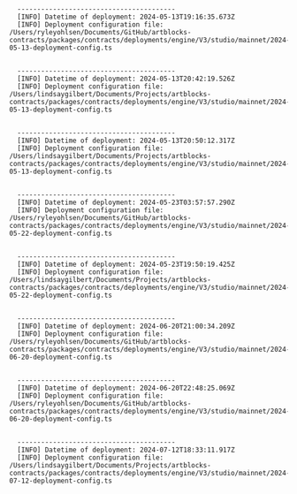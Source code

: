 
      ----------------------------------------
      [INFO] Datetime of deployment: 2024-05-13T19:16:35.673Z
      [INFO] Deployment configuration file: /Users/ryleyohlsen/Documents/GitHub/artblocks-contracts/packages/contracts/deployments/engine/V3/studio/mainnet/2024-05-13-deployment-config.ts

    
      ----------------------------------------
      [INFO] Datetime of deployment: 2024-05-13T20:42:19.526Z
      [INFO] Deployment configuration file: /Users/lindsaygilbert/Documents/Projects/artblocks-contracts/packages/contracts/deployments/engine/V3/studio/mainnet/2024-05-13-deployment-config.ts

    
      ----------------------------------------
      [INFO] Datetime of deployment: 2024-05-13T20:50:12.317Z
      [INFO] Deployment configuration file: /Users/lindsaygilbert/Documents/Projects/artblocks-contracts/packages/contracts/deployments/engine/V3/studio/mainnet/2024-05-13-deployment-config.ts

    
      ----------------------------------------
      [INFO] Datetime of deployment: 2024-05-23T03:57:57.290Z
      [INFO] Deployment configuration file: /Users/ryleyohlsen/Documents/GitHub/artblocks-contracts/packages/contracts/deployments/engine/V3/studio/mainnet/2024-05-22-deployment-config.ts

    
      ----------------------------------------
      [INFO] Datetime of deployment: 2024-05-23T19:50:19.425Z
      [INFO] Deployment configuration file: /Users/lindsaygilbert/Documents/Projects/artblocks-contracts/packages/contracts/deployments/engine/V3/studio/mainnet/2024-05-22-deployment-config.ts

    
      ----------------------------------------
      [INFO] Datetime of deployment: 2024-06-20T21:00:34.209Z
      [INFO] Deployment configuration file: /Users/ryleyohlsen/Documents/GitHub/artblocks-contracts/packages/contracts/deployments/engine/V3/studio/mainnet/2024-06-20-deployment-config.ts

    
      ----------------------------------------
      [INFO] Datetime of deployment: 2024-06-20T22:48:25.069Z
      [INFO] Deployment configuration file: /Users/ryleyohlsen/Documents/GitHub/artblocks-contracts/packages/contracts/deployments/engine/V3/studio/mainnet/2024-06-20-deployment-config.ts

    
      ----------------------------------------
      [INFO] Datetime of deployment: 2024-07-12T18:33:11.917Z
      [INFO] Deployment configuration file: /Users/lindsaygilbert/Documents/Projects/artblocks-contracts/packages/contracts/deployments/engine/V3/studio/mainnet/2024-07-12-deployment-config.ts

    